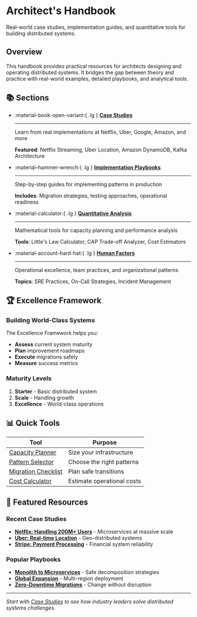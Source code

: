 # Architect's Handbook

Real-world case studies, implementation guides, and quantitative tools for building distributed systems.

## Overview

This handbook provides practical resources for architects designing and operating distributed systems. It bridges the gap between theory and practice with real-world examples, detailed playbooks, and analytical tools.

## 📚 Sections

<div class="grid cards" markdown>

- :material-book-open-variant:{ .lg } **[Case Studies](case-studies/index)**
    
    ---
    
    Learn from real implementations at Netflix, Uber, Google, Amazon, and more
    
    **Featured**: Netflix Streaming, Uber Location, Amazon DynamoDB, Kafka Architecture

- :material-hammer-wrench:{ .lg } **[Implementation Playbooks](implementation-playbooks/)**
    
    ---
    
    Step-by-step guides for implementing patterns in production
    
    **Includes**: Migration strategies, testing approaches, operational readiness

- :material-calculator:{ .lg } **[Quantitative Analysis](quantitative-analysis/)**
    
    ---
    
    Mathematical tools for capacity planning and performance analysis
    
    **Tools**: Little's Law Calculator, CAP Trade-off Analyzer, Cost Estimators

- :material-account-hard-hat:{ .lg } **[Human Factors](human-factors/index)**
    
    ---
    
    Operational excellence, team practices, and organizational patterns
    
    **Topics**: SRE Practices, On-Call Strategies, Incident Management

</div>

## 🏆 Excellence Framework

### Building World-Class Systems

The Excellence Framework helps you:
- **Assess** current system maturity
- **Plan** improvement roadmaps
- **Execute** migrations safely
- **Measure** success metrics

### Maturity Levels

1. **Starter** - Basic distributed system
2. **Scale** - Handling growth
3. **Excellence** - World-class operations

## 📊 Quick Tools

| Tool | Purpose |
|------|---------|
| [Capacity Planner](quantitative-analysis/capacity-planning/) | Size your infrastructure |
| [Pattern Selector](implementation-playbooks/pattern-selection-wizard/) | Choose the right patterns |
| [Migration Checklist](implementation-playbooks/migration-checklist/) | Plan safe transitions |
| [Cost Calculator](quantitative-analysis/cost-analysis/) | Estimate operational costs |

## 📖 Featured Resources

### Recent Case Studies
- **[Netflix: Handling 200M+ Users](case-studies/netflix-streaming)** - Microservices at massive scale
- **[Uber: Real-time Location](case-studies/uber-location)** - Geo-distributed systems
- **[Stripe: Payment Processing](case-studies/payment-system)** - Financial system reliability

### Popular Playbooks
- **[Monolith to Microservices](implementation-playbooks/monolith-to-microservices/)** - Safe decomposition strategies
- **[Global Expansion](implementation-playbooks/global-expansion/)** - Multi-region deployment
- **[Zero-Downtime Migrations](implementation-playbooks/zero-downtime/)** - Change without disruption

---

*Start with [Case Studies](case-studies/index) to see how industry leaders solve distributed systems challenges.*